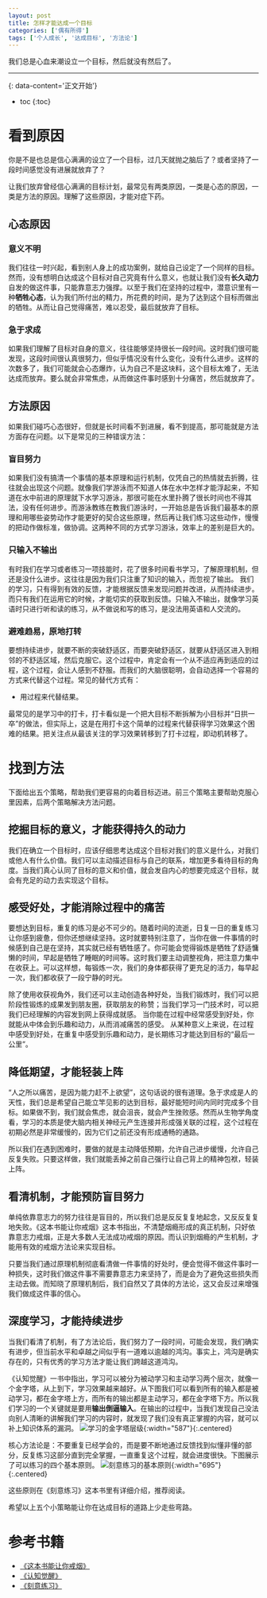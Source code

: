 ```yaml
---
layout: post
title: 怎样才能达成一个目标
categories: ['偶有所得']
tags: ['个人成长', '达成目标', '方法论']
---
```

我们总是心血来潮设立一个目标，然后就没有然后了。
<!--more-->

***
{: data-content='正文开始'}

* toc 
{:toc}

# 看到原因
你是不是也总是信心满满的设立了一个目标，过几天就抛之脑后了？或者坚持了一段时间感觉没有进展就放弃了？

让我们放弃曾经信心满满的目标计划，最常见有两类原因，一类是心态的原因，一类是方法的原因。理解了这些原因，才能对症下药。

## 心态原因
### 意义不明
我们往往一时兴起，看到别人身上的成功案例，就给自己设定了一个同样的目标。然而，没有想明白达成这个目标对自己究竟有什么意义，也就让我们没有**长久动力**自发的做这件事，只能靠意志力强撑。以至于我们在坚持的过程中，潜意识里有一种**牺牲心态**，认为我们所付出的精力，所花费的时间，是为了达到这个目标而做出的牺牲。从而让自己觉得痛苦，难以忍受，最后就放弃了目标。

### 急于求成
如果我们理解了目标对自身的意义，往往能够坚持很长一段时间。这时我们很可能发现，这段时间很认真很努力，但似乎情况没有什么变化，没有什么进步。这样的次数多了，我们可能就会心态爆炸，认为自己不是这块料，这个目标太难了，无法达成而放弃。要么就会非常焦虑，从而做这件事时感到十分痛苦，然后就放弃了。

## 方法原因
如果我们碰巧心态很好，但就是长时间看不到进展，看不到提高，那可能就是方法方面存在问题。以下是常见的三种错误方法：

### 盲目努力
如果我们没有搞清一个事情的基本原理和运行机制，仅凭自己的热情就去折腾，往往就会出现这个问题。就像我们学游泳而不知道人体在水中怎样才能浮起来，不知道在水中前进的原理就下水学习游泳，那很可能在水里扑腾了很长时间也不得其法，没有任何进步。而游泳教练在教我们游泳时，一开始总是告诉我们最基本的原理和用哪些姿势动作才能更好的契合这些原理，然后再让我们练习这些动作，慢慢的把动作做标准，做协调。这两种不同的方式学习游泳，效率上的差别是巨大的。

### 只输入不输出
有时我们在学习或者练习一项技能时，花了很多时间看书学习，了解原理机制，但还是没什么进步。这往往是因为我们只注重了知识的输入，而忽视了输出。
我们的学习，只有得到有效的反馈，才能根据反馈来发现问题并改进，从而持续进步。而只有我们在运用它的时候，才能切实的获取到反馈。只输入不输出，就像学习英语时只进行听和读的练习，从不做说和写的练习，是没法用英语和人交流的。

### 避难趋易，原地打转
要想持续进步，就要不断的突破舒适区，而要突破舒适区，就要从舒适区进入到相邻的不舒适区域，然后克服它。这个过程中，肯定会有一个从不适应再到适应的过程，这个过程，会让人感到不舒服。而我们的大脑很聪明，会自动选择一个容易的方式来代替这个过程。常见的替代方式有：
- 用过程来代替结果。

最常见的是学习中的打卡，打卡看似是一个把大目标不断拆解为小目标并“日拱一卒”的做法，但实际上，这是在用打卡这个简单的过程来代替获得学习效果这个困难的结果。把关注点从最该关注的学习效果转移到了打卡过程，即动机转移了。



# 找到方法
下面给出五个策略，帮助我们更容易的向着目标迈进。前三个策略主要帮助克服心里因素，后两个策略解决方法问题。

## 挖掘目标的意义，才能获得持久的动力

我们在确立一个目标时，应该仔细思考达成这个目标对我们的意义是什么，对我们或他人有什么价值。我们可以主动描述目标与自己的联系，增加更多看待目标的角度。当我们真心认同了目标的意义和价值，就会发自内心的想要完成这个目标，就会有充足的动力去实现这个目标。

## 感受好处，才能消除过程中的痛苦
要想达到目标，重复的练习是必不可少的。随着时间的流逝，日复一日的重复练习让你感到疲惫，但你还想继续坚持。这时就要特别注意了，当你在做一件事情的时候感到自己是在坚持，其实就已经有牺牲感了。你可能会觉得锻炼是牺牲了舒适慵懒的时间，早起是牺牲了睡眠的时间等。这时我们要主动调整视角，把注意力集中在收获上。可以这样想，每锻炼一次，我们的身体都获得了更充足的活力，每早起一次，我们都收获了一段宁静的时光。 

除了使用收获视角外，我们还可以主动创造各种好处，当我们锻炼时，我们可以把阶段性锻炼的成果发到朋友圈，获取朋友的称赞；当我们学习一门技术时，可以把我们已经理解的内容发到网上获得成就感。 当你能在过程中经常感受到好处，你就能从中体会到乐趣和动力，从而消减痛苦的感受。 从某种意义上来说，在过程中感受到好处，在重复中感受到乐趣和动力，是长期练习才能达到目标的“最后一公里”。

## 降低期望，才能轻装上阵
“人之所以痛苦，是因为能力赶不上欲望”，这句话说的很有道理。急于求成是人的天性，我们总是希望自己能立竿见影的达到目标，最好能短时间内同时完成多个目标。如果做不到，我们就会焦虑，就会沮丧，就会产生挫败感。然而从生物学角度看，学习的本质是使大脑内相关神经元产生连接并形成强关联的过程，这个过程在初期必然是非常缓慢的，因为它们之前还没有形成通畅的通路。

所以我们在遇到困难时，要做的就是主动降低预期，允许自己进步缓慢，允许自己反复失败。只要这样做，我们就能丢掉之前自己强行让自己背上的精神包袱，轻装上阵。

## 看清机制，才能预防盲目努力
单纯依靠意志力的努力往往是盲目的，所以我们总是反反复复地起念，又反反复复地失败。《这本书能让你戒烟》这本书指出，不清楚烟瘾形成的真正机制，只好依靠意志力戒烟，正是大多数人无法成功戒烟的原因。而认识到烟瘾的产生机制，才能用有效的戒烟方法论来实现目标。

只要当我们通过原理机制彻底看清做一件事情的好处时，便会觉得不做这件事时一种损失，这时我们做这件事不需要靠意志力来坚持了，而是会为了避免这些损失而主动去做。而知晓了原理机制后，我们自然又了具体的方法论，这又会反过来增强我们做成这件事的信心。

## 深度学习，才能持续进步
当我们看清了机制，有了方法论后，我们努力了一段时间，可能会发现，我们确实有进步，但当前水平和卓越之间似乎有一道难以逾越的鸿沟。事实上，鸿沟是确实存在的，只有优秀的学习方法才能让我们跨越这道鸿沟。

《认知觉醒》一书中指出，学习可以被分为被动学习和主动学习两个层次，就像一个金字塔，从上到下，学习效果越来越好。从下图我们可以看到所有的输入都是被动学习，都在金字塔上方，而所有的输出都是主动学习，都在金字塔下方。所以我们学习的一个关键就是要用**输出倒逼输入**。在输出的过程中，当我们发现自己没法向别人清晰的讲解我们学习的内容时，就发现了我们没有真正掌握的内容，就可以补上知识体系的漏洞。
![学习的金字塔层级]({{site.url}}/assets/img/how-to-achieve-a-goal/pyramid_of_study.png){:width="587"}{:.centered}

核心方法论是：不要重复已经学会的，而是要不断地通过反馈找到似懂非懂的部分，反复练习这部分直到完全掌握，一直重复这个过程，就会进度很快。下图展示了可以练习的四个基本原则。
![刻意练习的基本原则]({{site.url}}/assets/img/how-to-achieve-a-goal/basic_principles_of_practice.png){:width="695"}{:.centered}

这些原则在《刻意练习》这本书里有详细介绍，推荐阅读。

希望以上五个小策略能让你在达成目标的道路上少走些弯路。

# 参考书籍
- [《这本书能让你戒烟》][1]
- [《认知觉醒》][2]
- [《刻意练习》][3]

[1]:https://book.douban.com/subject/30855740/ "这本书能让你戒烟"
[2]:https://book.douban.com/subject/35193035/ "认知觉醒"
[3]:https://book.douban.com/subject/26895993/ "刻意练习"